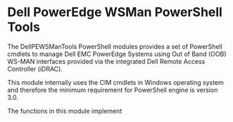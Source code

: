 # Dell PowerEdge WSMan PowerShell Tools #
The DellPEWSManTools PowerShell modules provides a set of PowerShell cmdlets to manage Dell EMC PowerEdge Systems using Out of Band (OOB) WS-MAN interfaces provided via the integrated Dell Remote Access Controller (iDRAC).

This module internally uses the CIM cmdlets in Windows operating system and therefore the minimum requirement for PowerShell engine is version 3.0.

The functions in this module implement 